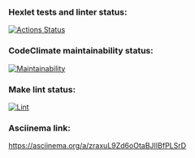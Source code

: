 ### Hexlet tests and linter status:
[![Actions Status](https://github.com/sunchea/php-project-lvl1/workflows/hexlet-check/badge.svg)](https://github.com/sunchea/php-project-lvl1/actions)

### CodeClimate maintainability status:
[![Maintainability](https://api.codeclimate.com/v1/badges/a99a88d28ad37a79dbf6/maintainability)](https://codeclimate.com/github/codeclimate/codeclimate/maintainability)

### Make lint status:
[![Lint](https://github.com/sunchea/php-project-lvl1/actions/workflows/lint.yml/badge.svg?branch=master)](https://github.com/sunchea/php-project-lvl1/actions/workflows/lint.yml)

### Asciinema link:
https://asciinema.org/a/zraxuL9Zd6oOtaBJIIBfPLSrD
